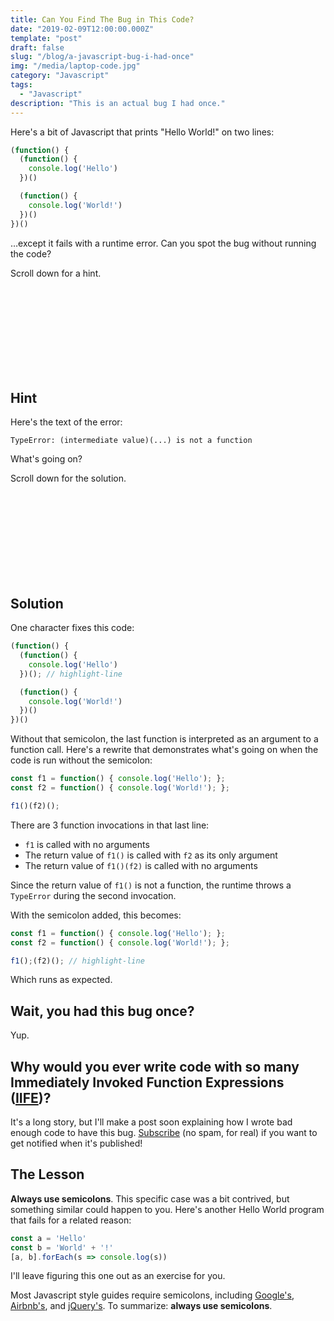 ```yaml
---
title: Can You Find The Bug in This Code?
date: "2019-02-09T12:00:00.000Z"
template: "post"
draft: false
slug: "/blog/a-javascript-bug-i-had-once"
img: "/media/laptop-code.jpg"
category: "Javascript"
tags:
  - "Javascript"
description: "This is an actual bug I had once."
---
```


Here's a bit of Javascript that prints "Hello World!" on two lines:

```javascript
(function() {
  (function() {
    console.log('Hello')
  })()

  (function() {
    console.log('World!')
  })()
})()
```

…except it fails with a runtime error. Can you spot the bug without running the code?

Scroll down for a hint.

<br />
<br />
<br />
<br />
<br />
<br />
<br />
<br />

## Hint

Here's the text of the error:

```
TypeError: (intermediate value)(...) is not a function
```

What's going on?

Scroll down for the solution.

<br />
<br />
<br />
<br />
<br />
<br />
<br />
<br />

## Solution

One character fixes this code:

```javascript
(function() {
  (function() {
    console.log('Hello')
  })(); // highlight-line

  (function() {
    console.log('World!')
  })()
})()
```

Without that semicolon, the last function is interpreted as an argument to a function call. Here's a rewrite that demonstrates what's going on when the code is run without the semicolon:

```javascript
const f1 = function() { console.log('Hello'); };
const f2 = function() { console.log('World!'); };

f1()(f2)();
```

There are 3 function invocations in that last line:

- `f1` is called with no arguments
- The return value of `f1()` is called with `f2` as its only argument
- The return value of `f1()(f2)` is called with no arguments

Since the return value of `f1()` is not a function, the runtime throws a `TypeError` during the second invocation.

With the semicolon added, this becomes:

```javascript
const f1 = function() { console.log('Hello'); };
const f2 = function() { console.log('World!'); };

f1();(f2)(); // highlight-line
```

Which runs as expected.


## Wait, you had this bug once?

Yup.

## Why would you ever write code with so many Immediately Invoked Function Expressions ([IIFE](https://developer.mozilla.org/en-US/docs/Glossary/IIFE))?

It's a long story, but I'll make a post soon explaining how I wrote bad enough code to have this bug. [Subscribe](http://eepurl.com/gf8JCX) (no spam, for real) if you want to get notified when it's published!

## The Lesson

**Always use semicolons**. This specific case was a bit contrived, but something similar could happen to you. Here's another Hello World program that fails for a related reason:

```javascript
const a = 'Hello'
const b = 'World' + '!'
[a, b].forEach(s => console.log(s))
```

I'll leave figuring this one out as an exercise for you.

Most Javascript style guides require semicolons, including [Google's](https://google.github.io/styleguide/jsguide.html#formatting-semicolons-are-required), [Airbnb's](https://github.com/airbnb/javascript#semicolons), and [jQuery's](https://contribute.jquery.org/style-guide/js/#semicolons). To summarize: **always use semicolons**. 
